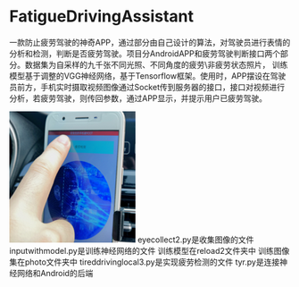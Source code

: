 # FatigueDrivingAssistant
一款防止疲劳驾驶的神奇APP，通过部分由自己设计的算法，对驾驶员进行表情的分析和检测，判断是否疲劳驾驶。项目分AndroidAPP和疲劳驾驶判断接口两个部分。数据集为自采样的九千张不同光照、不同角度的疲劳\非疲劳状态照片， 训练模型基于调整的VGG神经网络，基于Tensorflow框架。使用时，APP摆设在驾驶员前方，手机实时摄取视频图像通过Socket传到服务器的接口，接口对视频进行分析，若疲劳驾驶，则传回参数，通过APP显示，并提示用户已疲劳驾驶。


 ![使用场景](./img3.png)
eyecollect2.py是收集图像的文件
inputwithmodel.py是训练神经网络的文件
训练模型在reload2文件夹中 训练图像集在photo文件夹中
tireddrivinglocal3.py是实现疲劳检测的文件
tyr.py是连接神经网络和Android的后端

